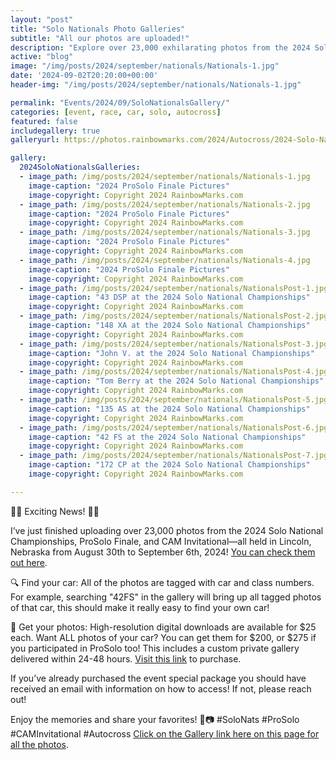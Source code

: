 ```yaml
---
layout: "post"
title: "Solo Nationals Photo Galleries"
subtitle: "All our photos are uploaded!"
description: "Explore over 23,000 exhilarating photos from the 2024 Solo National Championships and more in Lincoln, NE. Find and download your car photos easily now!"
active: "blog"
image: "/img/posts/2024/september/nationals/Nationals-1.jpg"
date: '2024-09-02T20:20:00+00:00'
header-img: "/img/posts/2024/september/nationals/Nationals-1.jpg"

permalink: "Events/2024/09/SoloNationalsGallery/"
categories: [event, race, car, solo, autocross]
featured: false
includegallery: true
galleryurl: https://photos.rainbowmarks.com/2024/Autocross/2024-Solo-National-Championships

gallery:
  2024SoloNationalsGalleries:
  - image_path: /img/posts/2024/september/nationals/Nationals-1.jpg
    image-caption: "2024 ProSolo Finale Pictures"
    image-copyright: Copyright 2024 RainbowMarks.com
  - image_path: /img/posts/2024/september/nationals/Nationals-2.jpg
    image-caption: "2024 ProSolo Finale Pictures"
    image-copyright: Copyright 2024 RainbowMarks.com
  - image_path: /img/posts/2024/september/nationals/Nationals-3.jpg
    image-caption: "2024 ProSolo Finale Pictures"
    image-copyright: Copyright 2024 RainbowMarks.com
  - image_path: /img/posts/2024/september/nationals/Nationals-4.jpg
    image-caption: "2024 ProSolo Finale Pictures"
    image-copyright: Copyright 2024 RainbowMarks.com
  - image_path: /img/posts/2024/september/nationals/NationalsPost-1.jpg
    image-caption: "43 DSP at the 2024 Solo National Championships"
    image-copyright: Copyright 2024 RainbowMarks.com
  - image_path: /img/posts/2024/september/nationals/NationalsPost-2.jpg
    image-caption: "148 XA at the 2024 Solo National Championships"
    image-copyright: Copyright 2024 RainbowMarks.com
  - image_path: /img/posts/2024/september/nationals/NationalsPost-3.jpg
    image-caption: "John V. at the 2024 Solo National Championships"
    image-copyright: Copyright 2024 RainbowMarks.com
  - image_path: /img/posts/2024/september/nationals/NationalsPost-4.jpg
    image-caption: "Tom Berry at the 2024 Solo National Championships"
    image-copyright: Copyright 2024 RainbowMarks.com
  - image_path: /img/posts/2024/september/nationals/NationalsPost-5.jpg
    image-caption: "135 AS at the 2024 Solo National Championships"
    image-copyright: Copyright 2024 RainbowMarks.com
  - image_path: /img/posts/2024/september/nationals/NationalsPost-6.jpg
    image-caption: "42 FS at the 2024 Solo National Championships"
    image-copyright: Copyright 2024 RainbowMarks.com
  - image_path: /img/posts/2024/september/nationals/NationalsPost-7.jpg
    image-caption: "172 CP at the 2024 Solo National Championships"
    image-copyright: Copyright 2024 RainbowMarks.com

---
```

🚗🏁 Exciting News! 🏁🚗

I’ve just finished uploading over 23,000 photos from the 2024 Solo National Championships, ProSolo Finale, and CAM Invitational—all held in Lincoln, Nebraska from August 30th to September 6th, 2024! [You can check them out here](https://photos.rainbowmarks.com/2024/Autocross/2024-Solo-National-Championships).

🔍 Find your car: All of the photos are tagged with car and class numbers. For example, searching "42FS" in the gallery will bring up all tagged photos of that car, this should make it really easy to find your own car!

📸 Get your photos: High-resolution digital downloads are available for $25 each. Want ALL photos of your car? You can get them for $200, or $275 if you participated in ProSolo too! This includes a custom private gallery delivered within 24-48 hours. [Visit this link](https://rainbowmarks.square.site/product/2024-solo-nationals/4) to purchase.

If you’ve already purchased the event special package you should have received an email with information on how to access! If not, please reach out!

Enjoy the memories and share your favorites! 🎉📷 #SoloNats #ProSolo #CAMInvitational #Autocross
[Click on the Gallery link here on this page for all the photos](https://photos.rainbowmarks.com/2024/Autocross/2024-Solo-National-Championships). 